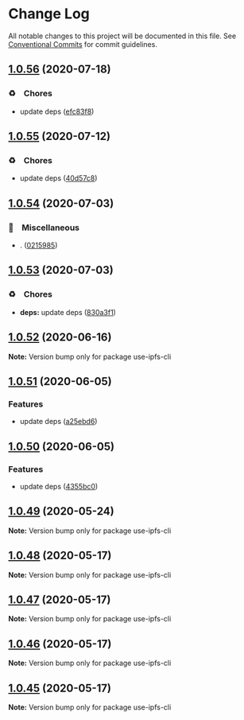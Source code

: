 # Change Log

All notable changes to this project will be documented in this file.
See [Conventional Commits](https://conventionalcommits.org) for commit guidelines.

## [1.0.56](https://github.com/bluelovers/ws-ipfs/compare/use-ipfs-cli@1.0.55...use-ipfs-cli@1.0.56) (2020-07-18)


### ♻️　Chores

* update deps ([efc83f8](https://github.com/bluelovers/ws-ipfs/commit/efc83f8b311e2b26d11d4db87a94943c4067d25a))





## [1.0.55](https://github.com/bluelovers/ws-ipfs/compare/use-ipfs-cli@1.0.54...use-ipfs-cli@1.0.55) (2020-07-12)


### ♻️　Chores

* update deps ([40d57c8](https://github.com/bluelovers/ws-ipfs/commit/40d57c83e126c495aaf515ca8ac8cd02db848fc0))





## [1.0.54](https://github.com/bluelovers/ws-ipfs/compare/use-ipfs-cli@1.0.53...use-ipfs-cli@1.0.54) (2020-07-03)


### 🔖　Miscellaneous

* . ([0215985](https://github.com/bluelovers/ws-ipfs/commit/02159857809e29f3a2476a54e13ab1b8a7191433))





## [1.0.53](https://github.com/bluelovers/ws-ipfs/compare/use-ipfs-cli@1.0.52...use-ipfs-cli@1.0.53) (2020-07-03)


### ♻️　Chores

* **deps:** update deps ([830a3f1](https://github.com/bluelovers/ws-ipfs/commit/830a3f1f306a3045fa421f023ae1f0024836ef6b))





## [1.0.52](https://github.com/bluelovers/ws-ipfs/compare/use-ipfs-cli@1.0.51...use-ipfs-cli@1.0.52) (2020-06-16)

**Note:** Version bump only for package use-ipfs-cli





## [1.0.51](https://github.com/bluelovers/ws-ipfs/compare/use-ipfs-cli@1.0.50...use-ipfs-cli@1.0.51) (2020-06-05)


### Features

* update deps ([a25ebd6](https://github.com/bluelovers/ws-ipfs/commit/a25ebd688ccfd54f164b3ff89cf6cdb2e7f6e478))





## [1.0.50](https://github.com/bluelovers/ws-ipfs/compare/use-ipfs-cli@1.0.49...use-ipfs-cli@1.0.50) (2020-06-05)


### Features

* update deps ([4355bc0](https://github.com/bluelovers/ws-ipfs/commit/4355bc0161fa03725b7455cee33ac834a99b7cd9))





## [1.0.49](https://github.com/bluelovers/ws-ipfs/compare/use-ipfs-cli@1.0.48...use-ipfs-cli@1.0.49) (2020-05-24)

**Note:** Version bump only for package use-ipfs-cli





## [1.0.48](https://github.com/bluelovers/ws-ipfs/compare/use-ipfs-cli@1.0.47...use-ipfs-cli@1.0.48) (2020-05-17)

**Note:** Version bump only for package use-ipfs-cli





## [1.0.47](https://github.com/bluelovers/ws-ipfs/compare/use-ipfs-cli@1.0.46...use-ipfs-cli@1.0.47) (2020-05-17)

**Note:** Version bump only for package use-ipfs-cli





## [1.0.46](https://github.com/bluelovers/ws-ipfs/compare/use-ipfs-cli@1.0.45...use-ipfs-cli@1.0.46) (2020-05-17)

**Note:** Version bump only for package use-ipfs-cli





## [1.0.45](https://github.com/bluelovers/ws-ipfs/compare/use-ipfs-cli@1.0.44...use-ipfs-cli@1.0.45) (2020-05-17)

**Note:** Version bump only for package use-ipfs-cli
